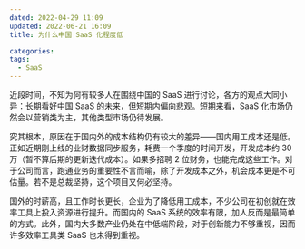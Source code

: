 ```yaml
---
dated: 2022-04-29 11:09
updated: 2022-06-21 16:09
title: 为什么中国 SaaS 化程度低

categories:
tags:
  - SaaS
---
```


近段时间，不知为何有较多人在围绕中国的 SaaS 进行讨论，各方的观点大同小异：长期看好中国 SaaS 的未来，但短期内偏向悲观。短期来看，SaaS 化市场仍然会以营销类为主，其他类型市场仍待发展。

究其根本，原因在于国内外的成本结构仍有较大的差异——国内用工成本还是低。正如近期刚上线的业财数据同步服务，耗费一个季度的时间开发，开发成本约 30 万（暂不算后期的更新迭代成本）。如果多招聘 2 位财务，也能完成这些工作。对于公司而言，跑通业务的重要性不言而喻，除了开发成本之外，机会成本更是不可估量。若不是总裁坚持，这个项目又何必坚持。

国外的时薪高，且工作时长更长，企业为了降低用工成本，不少公司在初创就在效率工具上投入资源进行提升。而国内的 SaaS 系统的效率有限，加人反而是最简单的方式。此外，国内大多数产业仍处在中低端阶段，对于创新能力不够重视，因而许多效率工具类 SaaS 也未得到重视。
